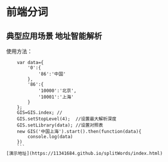 # 前端分词
## 典型应用场景 地址智能解析
使用方法：
```
    var data={
        '0':{
            '86':'中国'
        },
        '86':{
            '10000':'北京',
            '10001':'上海'
        }
    };
    GIS=GIS.index; //
    GIS.setStopLevel(4);  //设置最大解析深度
    GIS.setLibrary(data); //设置对照表
    new GIS('中国上海').start().then(function(data){
        console.log(data)
    })
    ```
[演示地址](https://11341684.github.io/splitWords/index.html)